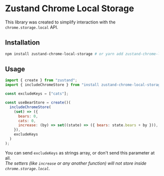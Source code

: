 # Zustand Chrome Local Storage

This library was created to simplify interaction with the `chrome.storage.local` API.

## Installation

```bash
npm install zustand-chrome-local-storage # or yarn add zustand-chrome-local-storage
```

## Usage

```jsx
import { create } from "zustand";
import { includeChromeStore } from "install zustand-chrome-local-storage";

const excludeKeys = ["cats"];

const useBearStore = create()(
  includeChromeStore(
    (set) => ({
      bears: 0,
      cats: 0,
      increase: (by) => set((state) => ({ bears: state.bears + by })),
    }),
    excludeKeys
  )
);
```

You can send `excludeKeys` as strings array, or don't send this parameter at all.<br/>
<i>The setters (like `increase` or any another function) will not store inside `chrome.storage.local`.</i>
